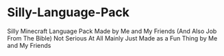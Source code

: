 # Silly-Language-Pack
Silly Minecraft Language Pack Made by Me and My Friends (And Also Job From The Bible)
Not Serious At All
Mainly Just Made as a Fun Thing by Me and My Friends
